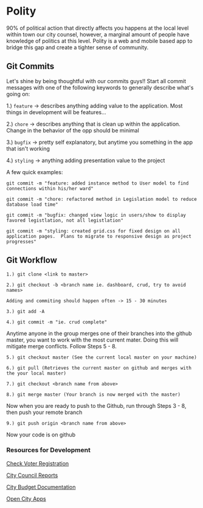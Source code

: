 Polity
======

90% of political action that directly affects you happens at the local level within town our city counsel, however, a marginal amount of people have knowledge of politics at this level.  Polity is a web and mobile based app to bridge this gap and create a tighter sense of community.

## Git Commits

Let's shine by being thoughtful with our commits guys!! Start all commit messages with one of the following keywords to generally describe what's going on:

1.) `feature` -> describes anything adding value to the application.  Most things in development will be features...

2.) `chore` -> describes anything that is clean up within the application.  Change in the behavior of the opp should be minimal

3.) `bugfix` -> pretty self explanatory, but anytime you something in the app that isn't working

4.) `styling` -> anything adding presentation value to the project


A few quick examples:

`git commit -m "feature: added instance method to User model to find connections within his/her ward"`

`git commit -m "chore: refactored method in Legislation model to reduce database load time"`

`git commit -m "bugfix: changed view logic in users/show to display favored legistlation, not all legistlation"`

`git commit -m "styling: created grid.css for fixed design on all application pages.  Plans to migrate to responsive design as project progresses"`

## Git Workflow

```
1.) git clone <link to master>

2.) git checkout -b <branch name ie. dashboard, crud, try to avoid names>

Adding and commiting should happen often -> 15 - 30 minutes

3.) git add -A

4.) git commit -m "ie. crud complete"
```
Anytime anyone in the group merges one of their branches into the github master, you want to work with the most current mater. Doing this will mitigate merge conflicts. Follow Steps 5 - 8.
```
5.) git checkout master (See the current local master on your machine)

6.) git pull (Retrieves the current master on github and merges with the your local master)

7.) git checkout <branch name from above>

8.) git merge master (Your branch is now merged with the master)
```
Now when you are ready to push to the Github, run through Steps 3 - 8, then push your remote branch
```
9.) git push origin <branch name from above>
```
Now your code is on github

### Resources for Development

[Check Voter Registration](http://www.chicagoelections.com/voterinfo.php)

[City Council Reports](http://chicityclerk.com/council/reports.php)

[City Budget Documentation](http://chicityclerk.com/legislation-records/journals-reports/city-budgets/)

[Open City Apps](http://opencityapps.org/)
